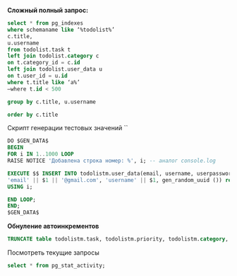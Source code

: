 **Сложный полный запрос:**

```sql
select * from pg_indexes  
where schemaname like ‘%todolist%’
c.title,  
u.username
from todolist.task t
left join todolist.category c  
on t.category_id = c.id
left join todolist.user_data u  
on t.user_id = u.id
where t.title like ‘а%’  
–where t.id < 500

group by c.title, u.username

order by c.title
```

Скрипт генерации тестовых значений 
``
```sql
DO $GEN_DATA$  
BEGIN  
FOR i IN 1..1000 LOOP  
RAISE NOTICE 'Добавлена строка номер: %', i; -- аналог console.log

EXECUTE $$ INSERT INTO todolistm.user_data(email, username, userpassword) VALUES (
'email' || $1 || '@gmail.com', 'username' || $1, gen_random_uuid ()) returning id; $$  
USING i;

END LOOP;  
END;  
$GEN_DATA$
```


**Обнуление автоинкрементов**
```sql
TRUNCATE table todolistm.task, todolistm.priority, todolistm.category, todolistm.user_data, todolistm.stat, todolistm.user_role, todolistm.activity RESTART IDENTITY

```

Посмотреть текущие запросы
```sql
select * from pg_stat_activity;
```


